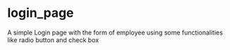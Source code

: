 # login_page
A simple Login page with the form of employee using some functionalities like radio button and check box
